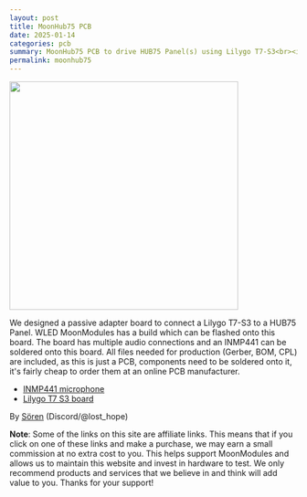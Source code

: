 ```yaml
---
layout: post
title: MoonHub75 PCB
date: 2025-01-14
categories: pcb
summary: MoonHub75 PCB to drive HUB75 Panel(s) using Lilygo T7-S3<br><img width="100" src="https://github.com/user-attachments/assets/fdb07bcf-80be-49b1-bb8d-b7c73b647943">
permalink: moonhub75
---
```


<img width="400" src="https://github.com/user-attachments/assets/fdb07bcf-80be-49b1-bb8d-b7c73b647943">

We designed a passive adapter board to connect a Lilygo T7-S3 to a HUB75 Panel. WLED MoonModules has a build which can be flashed onto this board. The board has multiple audio connections and an INMP441 can be soldered onto this board.
All files needed for production (Gerber, BOM, CPL) are included, as this is just a PCB, components need to be soldered onto it, it's fairly cheap to order them at an online PCB manufacturer.

* [INMP441 microphone](https://s.click.aliexpress.com/e/_EvZmGli)
* [Lilygo T7 S3 board](https://s.click.aliexpress.com/e/_Evt6WAk)

By [Sören](https://github.com/lost_hope)
(Discord/@lost_hope)

**Note**: Some of the links on this site are affiliate links. This means that if you click on one of these links and make a purchase, we may earn a small commission at no extra cost to you. This helps support MoonModules and allows us to maintain this website and invest in hardware to test. We only recommend products and services that we believe in and think will add value to you. Thanks for your support!
